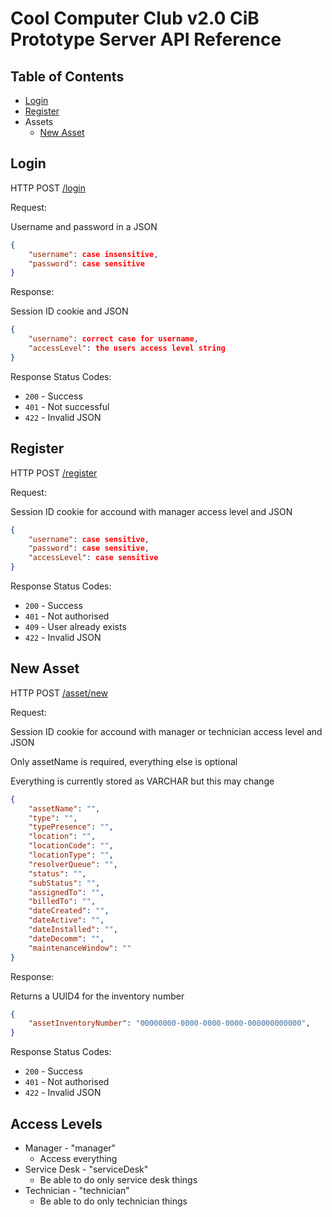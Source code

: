 # Cool Computer Club v2.0 CiB Prototype Server API Reference

## Table of Contents  
- [Login](#login)  
- [Register](#register)  
- Assets
  - [New Asset](#new-asset)

## Login

HTTP POST [/login](https://api.cool-computer-club.com/login)

Request:

Username and password in a JSON

```json
{
    "username": case insensitive,
    "password": case sensitive
}
```

Response:

Session ID cookie and JSON

```json
{
    "username": correct case for username,
    "accessLevel": the users access level string
}
```

Response Status Codes:
- `200` - Success
- `401` - Not successful
- `422` - Invalid JSON

## Register
HTTP POST [/register](https://api.cool-computer-club.com/register)

Request:

Session ID cookie for accound with manager access level and JSON

```json
{
    "username": case sensitive,
    "password": case sensitive,
    "accessLevel": case sensitive
}
```

Response Status Codes:
- `200` - Success
- `401` - Not authorised
- `409` - User already exists
- `422` - Invalid JSON

## New Asset

HTTP POST [/asset/new](https://api.cool-computer-club.com/asset/new)

Request:

Session ID cookie for accound with manager or technician access level and JSON

Only assetName is required, everything else is optional

Everything is currently stored as VARCHAR but this may change

```json
{
    "assetName": "",
    "type": "",
    "typePresence": "",
    "location": "",
    "locationCode": "",
    "locationType": "",
    "resolverQueue": "",
    "status": "",
    "subStatus": "",
    "assignedTo": "",
    "billedTo": "",
    "dateCreated": "",
    "dateActive": "",
    "dateInstalled": "",
    "dateDecomm": "",
    "maintenanceWindow": ""
}
```

Response:

Returns a UUID4 for the inventory number

```json
{
    "assetInventoryNumber": "00000000-0000-0000-0000-000000000000",
}
```

Response Status Codes:
- `200` - Success
- `401` - Not authorised
- `422` - Invalid JSON

## Access Levels

- Manager - "manager"
  - Access everything
- Service Desk - "serviceDesk"
  - Be able to do only service desk things
- Technician - "technician"
  - Be able to do only technician things